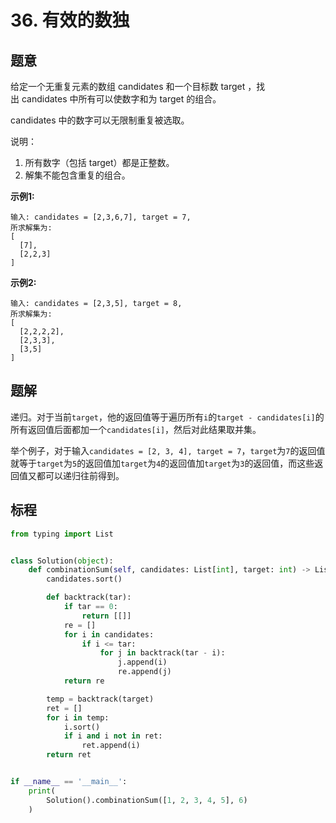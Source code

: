 # 36. 有效的数独

## 题意

给定一个无重复元素的数组 candidates 和一个目标数 target ，找出 candidates 中所有可以使数字和为 target 的组合。

candidates 中的数字可以无限制重复被选取。

说明：

1.  所有数字（包括 target）都是正整数。
2.  解集不能包含重复的组合。 


**示例1:**

```
输入: candidates = [2,3,6,7], target = 7,
所求解集为:
[
  [7],
  [2,2,3]
]
```
**示例2:**
```
输入: candidates = [2,3,5], target = 8,
所求解集为:
[
  [2,2,2,2],
  [2,3,3],
  [3,5]
]
```
## 题解

递归。对于当前`target`，他的返回值等于遍历所有`i`的`target - candidates[i]`的所有返回值后面都加一个`candidates[i]`，然后对此结果取并集。

举个例子，对于输入`candidates = [2, 3, 4], target = 7`，`target`为`7`的返回值就等于`target`为`5`的返回值加`target`为`4`的返回值加`target`为`3`的返回值，而这些返回值又都可以递归往前得到。

## 标程

```python
from typing import List


class Solution(object):
    def combinationSum(self, candidates: List[int], target: int) -> List[List[int]]:
        candidates.sort()

        def backtrack(tar):
            if tar == 0:
                return [[]]
            re = []
            for i in candidates:
                if i <= tar:
                    for j in backtrack(tar - i):
                        j.append(i)
                        re.append(j)
            return re

        temp = backtrack(target)
        ret = []
        for i in temp:
            i.sort()
            if i and i not in ret:
                ret.append(i)
        return ret


if __name__ == '__main__':
    print(
        Solution().combinationSum([1, 2, 3, 4, 5], 6)
    )

```